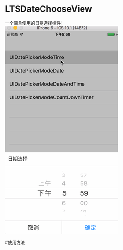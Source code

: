 # LTSDateChooseView
一个简单使用的日期选择控件!
![image](https://github.com/BossLee1220/LTSDateChoose/blob/master/date.gif)

#使用方法
